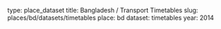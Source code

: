 type: place_dataset
title: Bangladesh / Transport Timetables
slug: places/bd/datasets/timetables
place: bd
dataset: timetables
year: 2014
